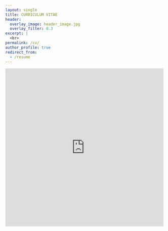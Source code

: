 ```yaml
---
layout: single
title: CURRICULUM VITAE
header:
  overlay_image: header_image.jpg
  overlay_filter: 0.3
excerpt: |
  <br>
permalink: /cv/
author_profile: true
redirect_from:
  - /resume
---
```


<embed src="https://ClayZhang999.github.io/files/CV_Zhang.pdf" width="500" height="500" type='application/pdf'>
